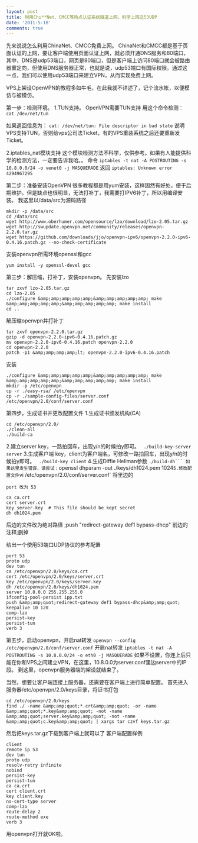 ```yaml
---
layout: post
title: 利用Chi**Net、CMCC等热点认证系统隧道上网。科学上网之53UDP
date: '2011-5-18'
comments: true
---
```

先来说说怎么利用ChinaNet、CMCC免费上网。
ChinaNet和CMCC都是基于页面认证的上网，要让客户端使用页面认证上网，就必须开通DNS服务和80端口，其中，DNS是udp53端口，网页是80端口，但是客户端上访问80端口就会被路由器重定向，但使用DNS服务器正常，也就是说，udp53端口有国际权限。通过这一点，我们可以使用udp53端口来建立VPN，从而实现免费上网。

VPS上架设OpenVPN的教程多如牛毛，在此我就不详述了，记个流水帐，以便模仿与被模仿。

第一步：检测环境。
1.TUN支持。
OpenVPN需要TUN支持
用这个命令检测：
`cat /dev/net/tun`

如果返回信息为：
`cat: /dev/net/tun: File descriptor in bad state`
说明VPS支持TUN，否则给vps公司法Ticket，有的VPS重装系统之后还要重新发Ticket。

2.iptables_nat模块支持
这个模块检测方法不科学，仅供参考。如果有人能提供科学的检测方法，一定要告诉我哈。。
命令
`iptables -t nat -A POSTROUTING -s 10.8.0.0/24 -o venet0 -j MASQUERADE`
返回
`iptables: Unknown error 4294967295`


第二步：准备安装OpenVPN
很多教程都是用yum安装，这样固然有好处，便于后期维护。但是缺点也很明显，无法打补丁，我需要打IPV6补丁，所以用编译安装。
我这里以/data/src为源码路径
```
mkdir -p /data/src
cd /data/src
wget http://www.oberhumer.com/opensource/lzo/download/lzo-2.05.tar.gz
wget http://swupdate.openvpn.net/community/releases/openvpn-2.2.0.tar.gz
wget https://github.com/downloads/jjo/openvpn-ipv6/openvpn-2.2.0-ipv6-0.4.16.patch.gz --no-check-certificate
```
安装openvpn所需环境openssl和gcc
```
yum install -y openssl-devel gcc
```


第三步：解压缩，打补丁，安装openvpn。
先安装lzo
```
tar zxvf lzo-2.05.tar.gz
cd lzo-2.05
./configure &amp;amp;amp;amp;amp;&amp;amp;amp;amp;amp; make &amp;amp;amp;amp;amp;&amp;amp;amp;amp;amp; make install
cd ..
```
解压缩openvpn并打补丁
```
tar zxvf openvpn-2.2.0.tar.gz
gzip -d openvpn-2.2.0-ipv6-0.4.16.patch.gz
mv openvpn-2.2.0-ipv6-0.4.16.patch openvpn-2.2.0
cd openvpn-2.2.0
patch -p1 &amp;amp;amp;amp;lt; openvpn-2.2.0-ipv6-0.4.16.patch
```
安装
```
./configure &amp;amp;amp;amp;amp;&amp;amp;amp;amp;amp; make &amp;amp;amp;amp;amp;&amp;amp;amp;amp;amp; make install
mkdir -p /etc/openvpn
cp -r ./easy-rsa/ /etc/openvpn
cp -r ./sample-config-files/server.conf /etc/openvpn/2.0/conf/server.conf
```


第四步，生成证书并更改配置文件
1.生成证书颁发机构(CA)
```
cd /etc/openvpn/2.0/
./clean-all
./build-ca
```
2.建立server key，一路拍回车，出现y/n的时候拍y即可。
` ./build-key-server server`
3.生成客户端 key，client为客户端名，可修改一路拍回车，出现y/n的时候拍y即可。
` ./build-key client`
4.生成Diffie Hellman参数
` ./build-dh```
如果这里发生错误，请尝试：
`openssl dhparam -out ./keys/dh1024.pem 1024`
5.修改配置文件
`vi /etc/openvpn/2.0/conf/server.conf`
将里边的
```
port 改为 53

ca ca.crt
cert server.crt
key server.key  # This file should be kept secret
dh dh1024.pem
```
后边的文件改为绝对路径
;push "redirect-gateway def1 bypass-dhcp"
前边的注释;删掉

给出一个使用53端口UDP协议的参考配置
```
port 53
proto udp
dev tun
ca /etc/openvpn/2.0/keys/ca.crt
cert /etc/openvpn/2.0/keys/server.crt
key /etc/openvpn/2.0/keys/server.key
dh /etc/openvpn/2.0/keys/dh1024.pem
server 10.8.0.0 255.255.255.0
ifconfig-pool-persist ipp.txt
push &amp;amp;quot;redirect-gateway def1 bypass-dhcp&amp;amp;quot;
keepalive 10 120
comp-lzo
persist-key
persist-tun
verb 3
```


第五步，启动openvpn，开启nat转发
`openvpn --config /etc/openvpn/2.0/conf/server.conf`
开启nat转发
`iptables -t nat -A POSTROUTING -s 10.8.0.0/24 -o eth0 -j MASQUERADE`
如果不设置，你连上后只能在你和VPS之间建立VPN，在这里，10.8.0.0为server.conf里边server中的IP段。
到这里，openvpn服务器端的架设就结束了。

当然，想要让客户端连接上服务器，还需要在客户端上进行简单配置。
首先进入服务器/etc/openvpn/2.0/keys目录，将证书打包
```
cd /etc/openvpn/2.0/keys
find ./ -name &amp;amp;quot;*.crt&amp;amp;quot; -or -name &amp;amp;quot;*.key&amp;amp;quot; -not -name &amp;amp;quot;server.key&amp;amp;quot; -not -name &amp;amp;quot;c.key&amp;amp;quot; | xargs tar czvf keys.tar.gz
```
然后把keys.tar.gz下载到客户端上就可以了
客户端配置样例
```
client
remote ip 53
dev tun
proto udp
resolv-retry infinite
nobind
persist-key
persist-tun
ca ca.crt
cert client.crt
key client.key
ns-cert-type server
comp-lzo
route-delay 2
route-method exe
verb 3
```
用openvpn打开就OK啦。
